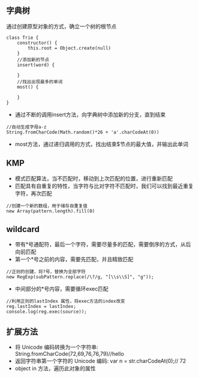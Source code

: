 ## 字典树
通过创建原型对象的方式，确立一个树的根节点

```
class Trie {
    constructor() {
        this.root = Object.create(null)
    }
    //添加新的节点
    insert(word) {
        
    }
    //找出出现最多的单词
    most() {
        
    }
}
```
- 通过不断的调用insert方法，向字典树中添加新的分支，直到结束
```
//自动生成字母a-z
String.fromCharCode(Math.random()*26 + 'a'.charCodeAt(0))
```
- most方法，通过递归调用的方式，找出结束$节点的最大值，并输出此单词

## KMP
- 模式匹配算法，当不匹配时，移动到上次匹配的位置，进行重新匹配
- 匹配具有自重复的特性，当字符与比对字符不匹配时，我们可以找到最近重复字符，再次匹配
```
//创建一个新的数组，用于储存自重复值
new Array(pattern.length).fill(0)
```

##  wildcard
- 带有*号通配符，最后一个字符，需要尽量多的匹配，需要倒序的方式，从后向前匹配
- 第一个*号之前的内容，需要先匹配，并且精致匹配
```
//正则的创建，将?号，替换为全部字符
new RegExp(subPattern.replace(/\?/g, "[\\s\\S]", "g"));
```
- 中间部分的*号内容，需要循环exec匹配
```
//利用正则的lastIndex 属性，将exec方法的index改变
reg.lastIndex = lastIndex;
console.log(reg.exec(source));
```
## 扩展方法
- 将 Unicode 编码转换为一个字符串:
String.fromCharCode(72,69,76,76,79)//hello
- 返回字符串第一个字符的 Unicode 编码:
var n = str.charCodeAt(0);// 72
- object in 方法，遍历此对象的属性
